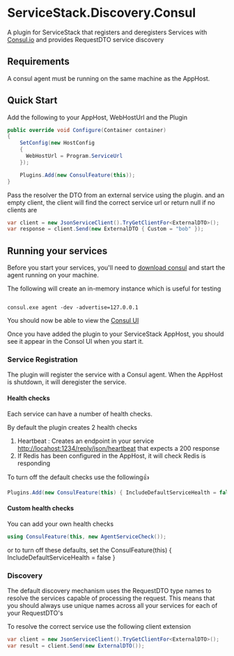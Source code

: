 # ServiceStack.Discovery.Consul

A plugin for ServiceStack that registers and deregisters Services with [Consul.io](http://consul.io) and provides RequestDTO service discovery

## Requirements

A consul agent must be running on the same machine as the AppHost.

## Quick Start

Add the following to your AppHost, WebHostUrl and the Plugin

```csharp
public override void Configure(Container container)
{
    SetConfig(new HostConfig
    {
      WebHostUrl = Program.ServiceUrl
    });

    Plugins.Add(new ConsulFeature(this));
}
```
Pass the resolver the DTO from an external service using the plugin.
and an empty client, the client will find the correct service url or return null
if no clients are 

```csharp
var client = new JsonServiceClient().TryGetClientFor<ExternalDTO>();
var response = client.Send(new ExternalDTO { Custom = "bob" });
```

## Running your services

Before you start your services, you'll need to [download consul](https://www.consul.io/) and start the agent running on your machine.


The following will create an in-memory instance which is useful for testing

```shell

consul.exe agent -dev -advertise=127.0.0.1

```

You should now be able to view the [Consul UI](http://127.0.0.1:8500/ui)

Once you have added the plugin to your ServiceStack AppHost, you should see it appear
in the Consol UI when you start it.

### Service Registration

The plugin will register the service with a Consul agent. 
When the AppHost is shutdown, it will deregister the service.

#### Health checks

Each service can have a number of health checks.  

By default the plugin creates 2 health checks

1. Heartbeat : Creates an endpoint in your service [http://locahost:1234/reply/json/heartbeat](http://locahost:1234/reply/json/heartbeat) that expects a 200 response
2. If Redis has been configured in the AppHost, it will check Redis is responding

To turn off the default checks use the following:+1:
```csharp
Plugins.Add(new ConsulFeature(this) { IncludeDefaultServiceHealth = false });
```

#### Custom health checks

You can add your own health checks

```csharp
using ConsulFeature(this, new AgentServiceCheck());
```  
or
to turn off these defaults, set the ConsulFeature(this) { IncludeDefaultServiceHealth = false }

### Discovery

The default discovery mechanism uses the RequestDTO type names to resolve the services capable of processing the request.
This means that you should always use unique names across all your services for each of your RequestDTO's

To resolve the correct service use the following client extension

```csharp
var client = new JsonServiceClient().TryGetClientFor<ExternalDTO>();
var result = client.Send(new ExternalDTO());
```


 


  